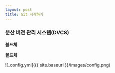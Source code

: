 ```yaml
---
layout: post
title: Git 시작하기
---
```


### 분산 버전 관리 시스템(DVCS)

**볼드체**

__볼드체__

![_config.yml]({{ site.baseurl }}/images/config.png)
